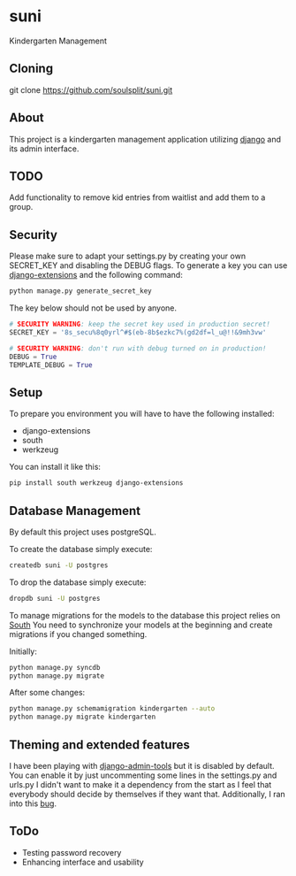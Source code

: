 suni
====
Kindergarten Management


Cloning
----
git clone https://github.com/soulsplit/suni.git


About
----
This project is a kindergarten management application utilizing [django](https://www.djangoproject.com/) and its admin interface.


TODO
----
Add functionality to remove kid entries from waitlist and add them to a group.


Security
----
Please make sure to adapt your settings.py by creating your own SECRET_KEY and disabling the DEBUG flags.
To generate a key you can use [django-extensions](https://github.com/django-extensions/django-extensions) and the following command:

```bash
python manage.py generate_secret_key
```

The key below should not be used by anyone.

```python
# SECURITY WARNING: keep the secret key used in production secret!
SECRET_KEY = '8s_secu%8q0yrl^#$(eb-8b$ezkc7%(gd2df=l_u@!!&9mh3vw'

# SECURITY WARNING: don't run with debug turned on in production!
DEBUG = True
TEMPLATE_DEBUG = True
```


Setup
----
To prepare you environment you will have to have the following installed:

- django-extensions
- south
- werkzeug


You can install it like this:

```bash
pip install south werkzeug django-extensions
```

Database Management
----
By default this project uses postgreSQL.

To create the database simply execute:

```bash
createdb suni -U postgres
```

To drop the database simply execute:

```bash
dropdb suni -U postgres
```

To manage migrations for the models to the database this project relies on [South](http://south.readthedocs.org/en/latest/)
You need to synchronize your models at the beginning and create migrations if you changed something.

Initially:

```bash
python manage.py syncdb
python manage.py migrate
```

After some changes:

```bash
python manage.py schemamigration kindergarten --auto
python manage.py migrate kindergarten
```


Theming and extended features
----
I have been playing with [django-admin-tools](https://bitbucket.org/izi/django-admin-tools/wiki/Home) but it is disabled by default. You can enable it by just uncommenting some lines in the settings.py and urls.py
I didn't want to make it a dependency from the start as I feel that everybody should decide by themselves if they want that. Additionally, I ran into this [bug](https://bitbucket.org/izi/django-admin-tools/issue/133/recent-actions-links-have-an-unecessary).


ToDo
----
- Testing password recovery
- Enhancing interface and usability
